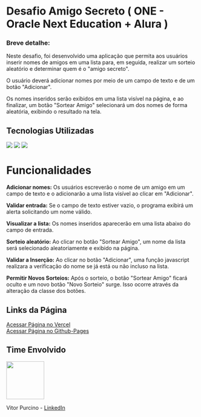 <h1>Desafio Amigo Secreto ( ONE - Oracle Next Education + Alura )</h1>
<h3><b>Breve detalhe:</b></h3>
<p>
  Neste desafio, foi desenvolvido uma aplicação que permita aos usuários inserir nomes de amigos em uma lista para, em seguida, realizar um sorteio aleatório e determinar quem é o "amigo secreto".
</p>
<p>
  O usuário deverá adicionar nomes por meio de um campo de texto e de um botão "Adicionar".
</p>
<p>
  Os nomes inseridos serão exibidos em uma lista visível na página, e ao finalizar, um botão "Sortear Amigo" selecionará um dos nomes de forma aleatória, exibindo o resultado na tela.
</p>
<h2>Tecnologias Utilizadas</h2>
<div>
  <img src="https://img.shields.io/badge/HTML-239120?style=for-the-badge&logo=html5&logoColor=white">
  <img src="https://img.shields.io/badge/CSS-239120?&style=for-the-badge&logo=css3&logoColor=white">
  <img src="https://img.shields.io/badge/JavaScript-F7DF1E?style=for-the-badge&logo=javascript&logoColor=black">
</div>
<h1>Funcionalidades</h1>
<p>
<b>Adicionar nomes:</b> Os usuários escreverão o nome de um amigo em um campo de texto e o adicionarão a uma lista visível ao clicar em "Adicionar".
</p>
<p>
  <b>Validar entrada:</b> Se o campo de texto estiver vazio, o programa exibirá um alerta solicitando um nome válido.
</p>
<p>
<b>Visualizar a lista:</b> Os nomes inseridos aparecerão em uma lista abaixo do campo de entrada.
</p>
<p>  
<b>Sorteio aleatório:</b> Ao clicar no botão "Sortear Amigo", um nome da lista será selecionado aleatoriamente e exibido na página.
</p>
<p>  
<b>Validar a Inserção:</b> Ao clicar no botão "Adicionar", uma função javascript realizara a verificação do nome se já está ou não incluso na lista.
</p>
<p>  
<b>Permitir Novos Sorteios:</b> Após o sorteio, o botão "Sortear Amigo" ficará oculto e um novo botão "Novo Sorteio" surge. Isso ocorre através da alteração da classe dos botões.
</p>
<h2>Links da Página</h2>
<a href="https://amigo-secreto-olive-one.vercel.app/" target="_blank">Acessar Página no Vercel</a>
</br>
<a href="https://vitorpurcino.github.io/amigo-secreto/" target="_blank">Acessar Página no Github-Pages</a>
<h2>Time Envolvido</h2>
<img src="https://avatars.githubusercontent.com/u/7075880?v=" width="100" height="100">
<p>Vitor Purcino - <a href="https://www.linkedin.com/in/vitorpurcino/" target="_blank">LinkedIn</a></p>





